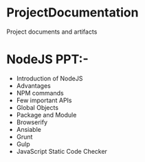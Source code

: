 # ProjectDocumentation
Project documents and artifacts

# NodeJS PPT:-

* Introduction of NodeJS
* Advantages
* NPM commands
* Few important APIs
* Global Objects
* Package and Module
* Browserify
* Ansiable
* Grunt
* Gulp
* JavaScript Static Code Checker
